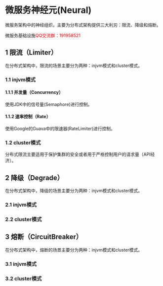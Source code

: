 # 微服务神经元(Neural)

微服务架构中的神经组织，主要为分布式架构提供三大利刃：限流、降级和熔断。 

微服务基础设施<font color="red">QQ交流群：191958521</font>


## 1 限流（Limiter）
在分布式架构中，限流的场景主要分为两种：injvm模式和cluster模式。

### 1.1 injvm模式
#### 1.1.1 并发量（Concurrency）
使用JDK中的信号量(Semaphore)进行控制。

#### 1.1.2 速率控制（Rate）
使用Google的Guava中的限速器(RateLimiter)进行控制。

### 1.2 cluster模式
分布式限流主要适用于保护集群的安全或者用于严格控制用户的请求量（API经济）。


## 2 降级（Degrade）
在分布式架构中，降级的场景主要分为两种：injvm模式和cluster模式。

### 2.1 injvm模式

### 2.2 cluster模式



## 3 熔断（CircuitBreaker）
在分布式架构中，熔断的场景主要分为两种：injvm模式和cluster模式。

### 3.1 injvm模式

### 3.2 cluster模式
